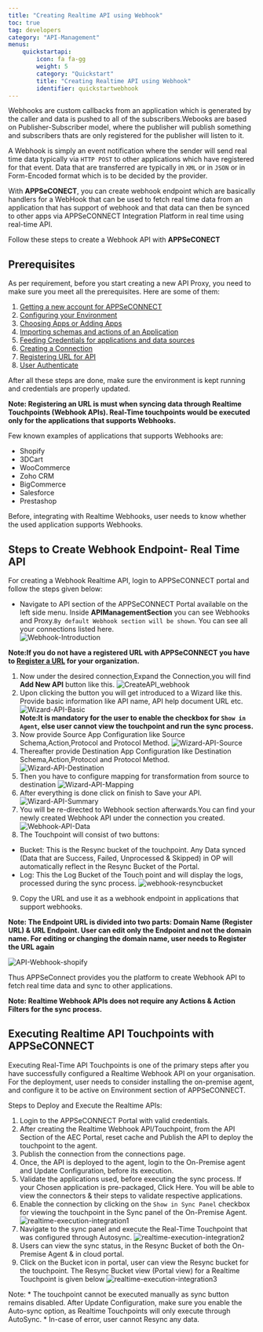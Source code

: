 ```yaml
---
title: "Creating Realtime API using Webhook"
toc: true
tag: developers
category: "API-Management"
menus: 
    quickstartapi: 
        icon: fa fa-gg
        weight: 5
        category: "Quickstart"
        title: "Creating Realtime API using Webhook"
        identifier: quickstartwebhook
---
```

Webhooks are custom callbacks from an application which is generated by the caller and 
data is pushed to all of the subscribers.Webooks are based on Publisher-Subscriber model,
where the publisher will publish something and subscribers thats are only registered for
the publisher will listen to it. 

A Webhook is simply an event notification where the sender will send real time data 
typically via `HTTP POST` to other applications which have registered for that event. 
Data that are transferred are typically in `XML` or in `JSON` or in Form-Encoded format 
which is to be decided by the provider.

With **APPSeCONECT**, you can create webhook endpoint which are basically handlers for a 
WebHook that can be used to fetch real time data from an application that has support 
of webhook and that data can then be synced to other apps via APPSeCONNECT Integration 
Platform in real time using real-time API.

Follow these steps to create a Webhook API with **APPSeCONECT**

## Prerequisites

As per requirement, before you start creating a new API Proxy, you need to make sure you meet all the 
prerequisites. Here are some of them: 

1. [Getting a new account for APPSeCONNECT](/license%20management/license-management/)
2. [Configuring your Environment](/deployment/overview/)
3. [Choosing Apps or Adding Apps](/configuring%20appseconnect/configurations/)
4. [Importing schemas and actions of an Application](/transformation/working-with-schemas-action-filter/)
5. [Feeding Credentials for applications and data sources](/configuring%20appseconnect/configurations/)
5. [Creating a Connection](/getting%20started/configurations-for-integration/#configuring-connector-while-creating-connection)
7. [Registering URL for API](/api-management/Steps-to-register-url/)
8. [User Authenticate](/api-management/Steps-to-user-authentication/)

After all these steps are done, make sure the environment is kept running and credentials are properly updated. 

**Note: Registering an URL is must when syncing data through Realtime Touchpoints (Webhook APIs). Real-Time touchpoints would be 
executed only for the applications that supports Webhooks.**

Few known examples of  applications that supports Webhooks are:
* Shopify
* 3DCart
* WooCommerce
* Zoho CRM 
* BigCommerce
* Salesforce
* Prestashop

Before, integrating with Realtime Webhooks, user needs to know whether the used application supports Webhooks.

## Steps to Create Webhook Endpoint- Real Time API

For creating a Webhook Realtime API, login to APPSeCONNECT portal and follow the steps given below:

* Navigate to API section of the APPSeCONNECT Portal available on the left side menu. Inside **APIManagementSection** you can see Webhooks 
  and Proxy.`By default Webhook section will be shown`. You can see all your connections listed here.  
![Webhook-Introduction](/staticfiles/api-management/media/Webhook-Introduction.png)  

**Note:If you do not have a registered URL with APPSeCONNECT you have to [Register a URL](/api-management/Steps-to-register-url/) for 
your organization.**

1. Now under the desired connection,Expand the Connection,you will find **Add New API** button like this.
![CreateAPI_webhook](/staticfiles/api-management/media/CreateAPI_webhook.png)
2. Upon clicking the button you will get introduced to a Wizard like this. Provide basic information like API name, 
   API help document URL etc.
![Wizard-API-Basic](/staticfiles/api-management/media/Wizard-API-Basic.png)  
**Note:It is mandatory for the user to enable the checkbox for `Show in Agent`, else user cannot view the touchpoint and run the sync process.**
3. Now provide Source App Configuration like Source Schema,Action,Protocol and Protocol Method.
![Wizard-API-Source](/staticfiles/api-management/media/Wizard-API-Source.png)
4. Thereafter provide Destination App Configuration like Destination Schema,Action,Protocol and Protocol Method.
![Wizard-API-Destination](/staticfiles/api-management/media/Wizard-API-Destination.png)
5. Then you have to configure mapping for transformation from source to destination
![Wizard-API-Mapping](/staticfiles/api-management/media/Wizard-API-Mapping.png)
6. After everything is done click on finish to Save your API.
![Wizard-API-Summary](/staticfiles/api-management/media/Wizard-API-Summary.png)
7. You will be re-directed to Webhook section afterwards.You can find your newly created Webhook API
 under the connection you created.
![Webhook-API-Data](/staticfiles/api-management/media/Webhook-API-Data.png)  
8.	The Touchpoint will consist of two buttons:  
* Bucket: This is the Resync bucket of the touchpoint. Any Data synced (Data that are Success, Failed, Unprocessed & Skipped) 
  in OP will automatically reflect in the Resync Bucket of the Portal.
* Log: This the Log Bucket of the Touch point and will display the logs, processed during the sync process.
![webhook-resyncbucket](/staticfiles/api-management/media/webhook-resyncbucket.png)   
9. Copy the URL and use it as a webhook endpoint in applications that support webhooks.

**Note: The Endpoint URL is divided into two parts: Domain Name (Register URL) & URL Endpoint. User can edit only the Endpoint 
and not the domain name. For editing or changing the domain name, user needs to Register the URL again**

![API-Webhook-shopify](/staticfiles/api-management/media/API-Webhook-shopify.png) 

Thus APPSeConnect provides you the platform to create Webhook API to fetch real time data and sync to other applications.    

**Note: Realtime Webhook APIs does not require any Actions & Action Filters for the sync process.**

## Executing Realtime API Touchpoints with APPSeCONNECT

Executing Real-Time API Touchpoints is one of the primary steps after you have successfully configured a Realtime Webhook API 
on your organisation. For the deployment, user needs to consider installing the on-premise agent, and configure it to be 
active on Environment section of APPSeCONNECT.

Steps to Deploy and Execute the Realtime APIs:

1.	Login to the APPSeCONNECT Portal with valid credentials.
2.	After creating the Realtime Webhook API/Touchpoint, from the API Section of the AEC Portal, reset cache and 
    Publish the API to deploy the touchpoint to the agent. 
3.	Publish the connection from the connections page.
4.	Once, the API is deployed to the agent, login to the On-Premise agent and Update Configuration, before its execution.
5.	Validate the applications used, before executing the sync process. If your Chosen application is pre-packaged, Click Here. 
    You will be able to view the connectors & their steps to validate respective applications.
6.	Enable the connection by clicking on the `Show in Sync Panel` checkbox for viewing the touchpoint  in the Sync panel 
    of the On-Premise Agent.  
![realtime-execution-integration1](/staticfiles/api-management/media/realtime-execution-integration1.png)   
7. Navigate to the sync panel and execute the Real-Time Touchpoint that was configured through Autosync.
![realtime-execution-integration2](/staticfiles/api-management/media/realtime-execution-integration2.png)   
8.	Users can view the sync status, in the Resync Bucket of both the On-Premise Agent & in cloud portal. 
9.	Click on the Bucket icon in portal, user can view the Resync bucket for the touchpoint. The Resync Bucket view (Portal view) 
    for a Realtime Touchpoint is given below
![realtime-execution-integration3](/staticfiles/api-management/media/realtime-execution-integration3.png) 

Note: * The touchpoint cannot be executed manually as sync button remains disabled. After Update Configuration, make sure you enable the Auto-sync option, as Realtime Touchpoints will only execute through AutoSync.
      * In-case of error, user cannot Resync any data.
